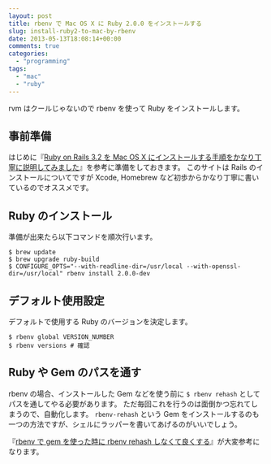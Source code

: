 ```yaml
---
layout: post
title: rbenv で Mac OS X に Ruby 2.0.0 をインストールする
slug: install-ruby2-to-mac-by-rbenv
date: 2013-05-13T18:08:14+00:00
comments: true
categories:
  - "programming"
tags:
  - "mac"
  - "ruby"
---
```


rvm はクールじゃないので rbenv を使って Ruby をインストールします。

## 事前準備

はじめに『[Ruby on Rails 3.2 を Mac OS X にインストールする手順をかなり丁寧に説明してみました](http://www.oiax.jp/rails/zakkan/rails_3_1_installation_on_macosx.html)』を参考に準備をしておきます。
このサイトは Rails のインストールについてですが Xcode, Homebrew など初歩からかなり丁寧に書いているのでオススメです。

## Ruby のインストール

準備が出来たら以下コマンドを順次行います。

    $ brew update
    $ brew upgrade ruby-build
    $ CONFIGURE_OPTS="--with-readline-dir=/usr/local --with-openssl-dir=/usr/local" rbenv install 2.0.0-dev

## デフォルト使用設定

デフォルトで使用する Ruby のバージョンを決定します。

    $ rbenv global VERSION_NUMBER
    $ rbenv versions # 確認

## Ruby や Gem のパスを通す

rbenv の場合、インストールした Gem などを使う前に `$ rbenv rehash` としてパスを通してやる必要があります。
ただ毎回これを行うのは面倒かつ忘れてしまうので、自動化します。
`rbenv-rehash` という Gem をインストールするのも一つの方法ですが、シェルにラッパーを書いてあげるのがいいでしょう。

『[rbenv で gem を使った時に rbenv rehash しなくて良くする](http://rhysd.hatenablog.com/entry/20120226/1330265121)』が大変参考になります。
